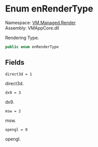 # Enum enRenderType

Namespace: [VM.Managed.Render](VM.Managed.Render.md)  
Assembly: VMAppCore.dll  

Rendering Type.

```csharp
public enum enRenderType
```

## Fields

`direct3d = 1` 

direct3d.



`dx9 = 3` 

dx9.



`msw = 2` 

msw.



`opengl = 0` 

opengl.




